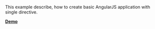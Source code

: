 This example describe, how to create basic AngularJS application with single directive.

[**Demo**](https://romach.github.io/examples/angularjs/simple-angular-js-application/)